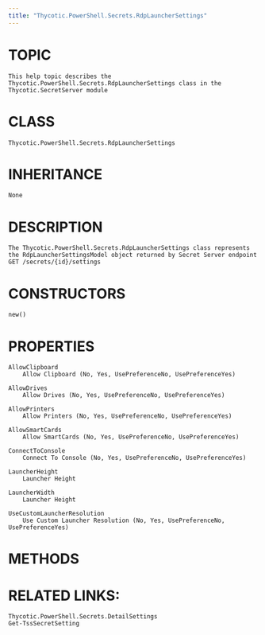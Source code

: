 ```yaml
---
title: "Thycotic.PowerShell.Secrets.RdpLauncherSettings"
---
```


# TOPIC
    This help topic describes the Thycotic.PowerShell.Secrets.RdpLauncherSettings class in the Thycotic.SecretServer module

# CLASS
    Thycotic.PowerShell.Secrets.RdpLauncherSettings

# INHERITANCE
    None

# DESCRIPTION
    The Thycotic.PowerShell.Secrets.RdpLauncherSettings class represents the RdpLauncherSettingsModel object returned by Secret Server endpoint GET /secrets/{id}/settings

# CONSTRUCTORS
    new()

# PROPERTIES
    AllowClipboard
        Allow Clipboard (No, Yes, UsePreferenceNo, UsePreferenceYes)

    AllowDrives
        Allow Drives (No, Yes, UsePreferenceNo, UsePreferenceYes)

    AllowPrinters
        Allow Printers (No, Yes, UsePreferenceNo, UsePreferenceYes)

    AllowSmartCards
        Allow SmartCards (No, Yes, UsePreferenceNo, UsePreferenceYes)

    ConnectToConsole
        Connect To Console (No, Yes, UsePreferenceNo, UsePreferenceYes)

    LauncherHeight
        Launcher Height

    LauncherWidth
        Launcher Height

    UseCustomLauncherResolution
        Use Custom Launcher Resolution (No, Yes, UsePreferenceNo, UsePreferenceYes)

# METHODS

# RELATED LINKS:
    Thycotic.PowerShell.Secrets.DetailSettings
    Get-TssSecretSetting